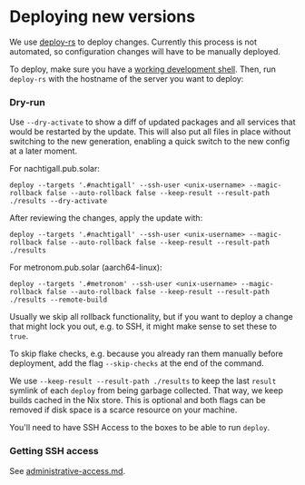 # Deploying new versions

We use [deploy-rs](https://github.com/serokell/deploy-rs) to deploy changes.
Currently this process is not automated, so configuration changes will have to
be manually deployed.

To deploy, make sure you have a [working development shell](./development-shell.md).
Then, run `deploy-rs` with the hostname of the server you want to deploy:

### Dry-run

Use `--dry-activate` to show a diff of updated packages and all services that
would be restarted by the update. This will also put all files in place without
switching to the new generation, enabling a quick switch to the new config at a
later moment.

For nachtigall.pub.solar:

```
deploy --targets '.#nachtigall' --ssh-user <unix-username> --magic-rollback false --auto-rollback false --keep-result --result-path ./results --dry-activate
```

After reviewing the changes, apply the update with:

```
deploy --targets '.#nachtigall' --ssh-user <unix-username> --magic-rollback false --auto-rollback false --keep-result --result-path ./results
```

For metronom.pub.solar (aarch64-linux):

```
deploy --targets '.#metronom' --ssh-user <unix-username> --magic-rollback false --auto-rollback false --keep-result --result-path ./results --remote-build
```

Usually we skip all rollback functionality, but if you want to deploy a change
that might lock you out, e.g. to SSH, it might make sense to set these to `true`.

To skip flake checks, e.g. because you already ran them manually before
deployment, add the flag `--skip-checks` at the end of the command.

We use `--keep-result --result-path ./results` to keep the last `result`
symlink of each `deploy` from being garbage collected. That way, we keep builds
cached in the Nix store. This is optional and both flags can be removed if disk
space is a scarce resource on your machine.

You'll need to have SSH Access to the boxes to be able to run `deploy`.

### Getting SSH access

See [administrative-access.md](./administrative-access.md).
